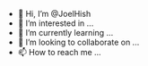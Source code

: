 - 👋 Hi, I’m @JoelHish
- 👀 I’m interested in ...
- 🌱 I’m currently learning ...
- 💞️ I’m looking to collaborate on ...
- 📫 How to reach me ...

<!---
JoelHish/JoelHish is a ✨ special ✨ repository because its `README.md` (this file) appears on your GitHub profile.
You can click the Preview link to take a look at your changes.
--->
